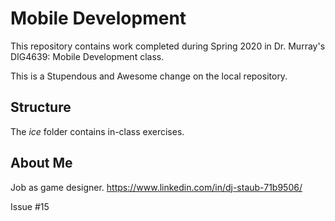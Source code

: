 # Mobile Development
This repository contains work completed during Spring 2020 in Dr. Murray's DIG4639: Mobile Development class.

This is a Stupendous and Awesome change on the local repository.

## Structure
The *ice* folder contains in-class exercises. 

## About Me
Job as game designer.
https://www.linkedin.com/in/dj-staub-71b9506/

Issue #15
